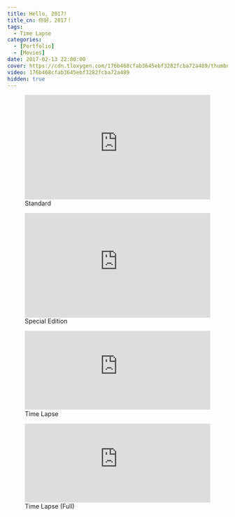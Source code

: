 ```yaml
---
title: Hello, 2017!
title_cn: 你好，2017！
tags:
  - Time Lapse
categories:
  - [Portfolio]
  - [Movies]
date: 2017-02-13 22:00:00
cover: https://cdn.tloxygen.com/176b468cfab3645ebf3282fcba72a489/thumbnails/thumbnail.jpg?time=47s
video: 176b468cfab3645ebf3282fcba72a489
hidden: true
---
```


<figure class="my-video">
  <div style="position: relative; padding-top: 56.25%;"><iframe src="https://cdn.tloxygen.com/176b468cfab3645ebf3282fcba72a489/iframe?preload=metadata&poster=https%3A%2F%2Fcdn.tloxygen.com%2F176b468cfab3645ebf3282fcba72a489%2Fthumbnails%2Fthumbnail.jpg%3Ftime%3D47s%26height%3D600" style="border: none; position: absolute; top: 0; left: 0; height: 100%; width: 100%;" allow="accelerometer; gyroscope; autoplay; encrypted-media; picture-in-picture;" allowfullscreen="true"></iframe></div>
  <figcaption>Standard</figcaption>
</figure>

<figure class="my-video">
  <div style="position: relative; padding-top: 56.25%;"><iframe src="https://cdn.tloxygen.com/979ffd0a11d592612143daa66aab7f3c/iframe?preload=metadata&poster=https%3A%2F%2Fcdn.tloxygen.com%2F979ffd0a11d592612143daa66aab7f3c%2Fthumbnails%2Fthumbnail.jpg%3Ftime%3D%26height%3D600" style="border: none; position: absolute; top: 0; left: 0; height: 100%; width: 100%;" allow="accelerometer; gyroscope; autoplay; encrypted-media; picture-in-picture;" allowfullscreen="true"></iframe></div>
  <figcaption>Special Edition</figcaption>
</figure>

<figure class="my-video">
  <div style="position: relative; padding-top: 42.552083333333336%;"><iframe src="https://cdn.tloxygen.com/0d950a67199f3e0bc5c170fddbca1e3a/iframe?preload=metadata&poster=https%3A%2F%2Fcdn.tloxygen.com%2F0d950a67199f3e0bc5c170fddbca1e3a%2Fthumbnails%2Fthumbnail.jpg%3Ftime%3D%26height%3D600" style="border: none; position: absolute; top: 0; left: 0; height: 100%; width: 100%;" allow="accelerometer; gyroscope; autoplay; encrypted-media; picture-in-picture;" allowfullscreen="true"></iframe></div>
  <figcaption>Time Lapse</figcaption>
</figure>

<figure class="my-video">
  <div style="position: relative; padding-top: 42.552083333333336%;"><iframe src="https://cdn.tloxygen.com/3a6ac42a19fdb91ac6bf88592a75d381/iframe?preload=metadata&poster=https%3A%2F%2Fcdn.tloxygen.com%2F3a6ac42a19fdb91ac6bf88592a75d381%2Fthumbnails%2Fthumbnail.jpg%3Ftime%3D%26height%3D600" style="border: none; position: absolute; top: 0; left: 0; height: 100%; width: 100%;" allow="accelerometer; gyroscope; autoplay; encrypted-media; picture-in-picture;" allowfullscreen="true"></iframe></div>
  <figcaption>Time Lapse (Full)</figcaption>
</figure>
